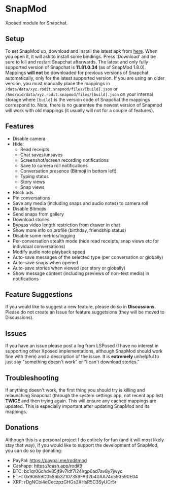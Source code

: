 # SnapMod
Xposed module for Snapchat.

## Setup
To set SnapMod up, download and install the latest apk from [here](https://github.com/rodit/SnapMod/releases). When you open it, it will ask to install some bindings. Press 'Download' and be sure to kill and restart Snapchat afterwards. The latest and only fully supported version of Snapchat is **11.81.0.34** (as of SnapMod 1.8.0). Mappings **will not** be downloaded for previous versions of Snapchat automatically, only for the latest supported version. If you are using an older version, you must manually place the mappings in `/data/data/xyz.rodit.snapmod/files/[build].json` or `/Android/data/xyz.rodit.snapmod/files/[build].json` on your internal storage where `[build]` is the version code of Snapchat the mappings correspond to. Note, there is no guarentee the newest version of Snapmod will work with old mappings (it usually will not for a couple of features).

## Features
- Disable camera
- Hide:
  - Read receipts
  - Chat saves/unsaves
  - Screenshot/screen recording notifications
  - Save to camera roll notifications
  - Conversation presence (Bitmoji in bottom left)
  - Typing status
  - Story views
  - Snap views
- Block ads
- Pin conversations
- Save any media (including snaps and audio notes) to camera roll
- Disable Bitmojis
- Send snaps from gallery
- Download stories
- Bypass video length restriction from drawer in chat
- Show more info on profile (birthday, friendship status)
- Disable some metrics/logging
- Per-conversation stealth mode (hide read receipts, snap views etc for individual conversations)
- Modify audio note playback speed
- Auto-save messages of the selected type (per conversation or globally)
- Auto-save snaps when opened
- Auto-save stories when viewed (per story or globally)
- Show message content (including previews of non-text media) in notifications

## Feature Suggestions
If you would like to suggest a new feature, please do so in **Discussions**. Please do not create an Issue for feature suggetsions (they will be moved to Discussions).

## Issues
If you have an issue please post a log from LSPosed (I have no interest in supporting other Xposed implementations, although SnapMod should work fine with them) and a description of the issue. It is **extremely** unhelpful to just say "something doesn't work" or "I can't download stories."

## Troubleshooting
If anything doesn't work, the first thing you should try is killing and relaunching Snapchat (through the system settings app, not recent app list) **TWICE** and then trying again. This will ensure any cached mappings are updated. This is especially important after updating SnapMod and its mappings.

## Donations
Although this is a personal project I do entirely for fun (and it will most likely stay that way), if you would like to support the development of SnapMod, you can do so by donating:
- PayPal: https://paypal.me/roditmod
- Cashapp: https://cash.app/rodit9
- BTC: bc1qr06chdv85jf9v7ldf7l24lrgp6ad7av8y7jwyc
- ETH: 0x90659C0556b37107359FA32b40AA74c593590E04
- XRP: rDgNCbi4eCeczpzGHGs3XHsR5C3SyUCr5r
